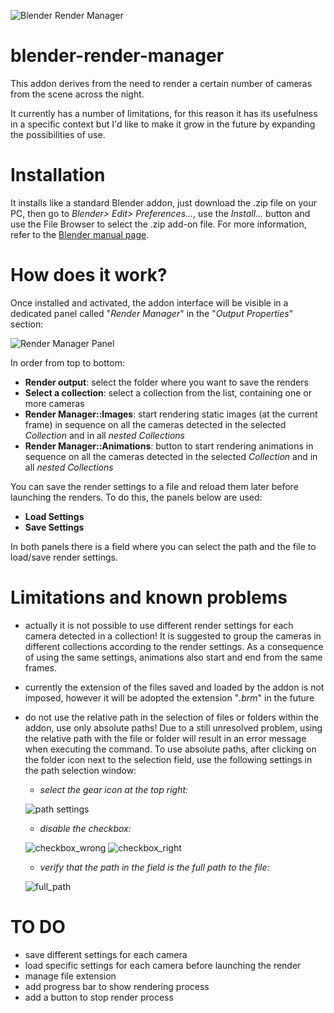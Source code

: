 ![Blender Render Manager](https://www.joaulo.com/media/projects/project_blender-render-manager-blender-addon/preview_big.jpg)
# blender-render-manager

This addon derives from the need to render a certain number of cameras from the scene across the night.

It currently has a number of limitations, for this reason it has its usefulness in a specific context but I'd like to make it grow in the future by expanding the possibilities of use.

# Installation

It installs like a standard Blender addon, just download the .zip file on your PC, then go to *Blender> Edit> Preferences...*, use the *Install…* button and use the File Browser to select the .zip add-on file. For more information, refer to the [Blender manual page](https://docs.blender.org/manual/en/latest/editors/preferences/addons.html?highlight=preferences).

# How does it work?

Once installed and activated, the addon interface will be visible in a dedicated panel called "*Render Manager*" in the "*Output Properties*" section:

![Render Manager Panel](https://www.joaulo.com/media/uploads/2020/04/26/screenshot_20200426_191102.jpeg)

In order from top to bottom:

* **Render output**: select the folder where you want to save the renders
* **Select a collection**: select a collection from the list, containing one or more cameras
* **Render Manager::Images**: start rendering static images (at the current frame) in sequence on all the cameras detected in the selected *Collection* and in all *nested Collections*
* **Render Manager::Animations**: button to start rendering animations in sequence on all the cameras detected in the selected *Collection* and in all *nested Collections*

You can save the render settings to a file and reload them later before launching the renders. To do this, the panels below are used:

* **Load Settings**
* **Save Settings**

In both panels there is a field where you can select the path and the file to load/save render settings.

# Limitations and known problems

* actually it is not possible to use different render settings for each camera detected in a collection! It is suggested to group the cameras in different collections according to the render settings. As a consequence of using the same settings, animations also start and end from the same frames.
* currently the extension of the files saved and loaded by the addon is not imposed, however it will be adopted the extension "*.brm*" in the future
* do not use the relative path in the selection of files or folders within the addon, use only absolute paths! Due to a still unresolved problem, using the relative path with the file or folder will result in an error message when executing the command. To use absolute paths, after clicking on the folder icon next to the selection field, use the following settings in the path selection window:

   * *select the gear icon at the top right:*

   ![path settings](https://www.joaulo.com/media/uploads/2020/04/26/screenshot_20200426_211442.jpeg)

   * *disable the checkbox:*

   ![checkbox_wrong](https://www.joaulo.com/media/uploads/2020/04/26/screenshot_20200426_211522.jpeg)
   ![checkbox_right](https://www.joaulo.com/media/uploads/2020/04/26/screenshot_20200426_211731.jpeg)

   * *verify that the path in the field is the full path to the file:*

   ![full_path](https://www.joaulo.com/media/uploads/2020/04/26/screenshot_20200426_211802.jpeg)

# TO DO

* save different settings for each camera
* load specific settings for each camera before launching the render
* manage file extension
* add progress bar to show rendering process
* add a button to stop render process
